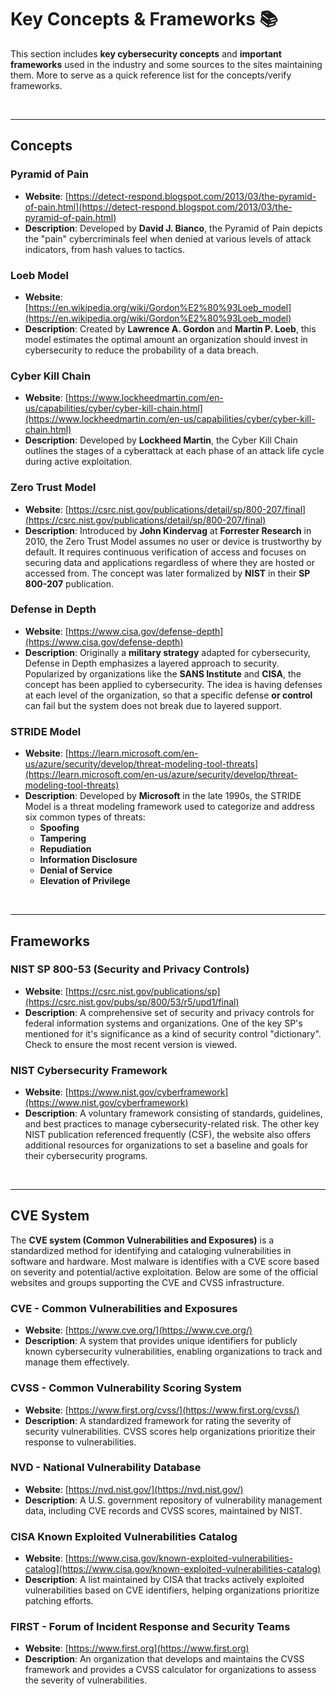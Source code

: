 # Key Concepts & Frameworks 📚

This section includes **key cybersecurity concepts** and **important frameworks** used in the industry and some sources to the sites maintaining them. More to serve as a quick reference list for the concepts/verify frameworks.

<br>

---

## Concepts

### Pyramid of Pain  
- **Website**: [https://detect-respond.blogspot.com/2013/03/the-pyramid-of-pain.html](https://detect-respond.blogspot.com/2013/03/the-pyramid-of-pain.html)  
- **Description**: Developed by **David J. Bianco**, the Pyramid of Pain depicts the "pain" cybercriminals feel when denied at various levels of attack indicators, from hash values to tactics.

### Loeb Model  
- **Website**: [https://en.wikipedia.org/wiki/Gordon%E2%80%93Loeb_model](https://en.wikipedia.org/wiki/Gordon%E2%80%93Loeb_model)  
- **Description**: Created by **Lawrence A. Gordon** and **Martin P. Loeb**, this model estimates the optimal amount an organization should invest in cybersecurity to reduce the probability of a data breach.

### Cyber Kill Chain  
- **Website**: [https://www.lockheedmartin.com/en-us/capabilities/cyber/cyber-kill-chain.html](https://www.lockheedmartin.com/en-us/capabilities/cyber/cyber-kill-chain.html)  
- **Description**: Developed by **Lockheed Martin**, the Cyber Kill Chain outlines the stages of a cyberattack at each phase of an attack life cycle during active exploitation.

### Zero Trust Model  
- **Website**: [https://csrc.nist.gov/publications/detail/sp/800-207/final](https://csrc.nist.gov/publications/detail/sp/800-207/final)  
- **Description**: Introduced by **John Kindervag** at **Forrester Research** in 2010, the Zero Trust Model assumes no user or device is trustworthy by default. It requires continuous verification of access and focuses on securing data and applications regardless of where they are hosted or accessed from. The concept was later formalized by **NIST** in their **SP 800-207** publication.

### Defense in Depth  
- **Website**: [https://www.cisa.gov/defense-depth](https://www.cisa.gov/defense-depth)  
- **Description**: Originally a **military strategy** adapted for cybersecurity, Defense in Depth emphasizes a layered approach to security. Popularized by organizations like the **SANS Institute** and **CISA**, the concept has been applied to cybersecurity. The idea is having defenses at each level of the organization, so that a specific defense **or control** can fail but the system does not break due to layered support.

### STRIDE Model  
- **Website**: [https://learn.microsoft.com/en-us/azure/security/develop/threat-modeling-tool-threats](https://learn.microsoft.com/en-us/azure/security/develop/threat-modeling-tool-threats)  
- **Description**: Developed by **Microsoft** in the late 1990s, the STRIDE Model is a threat modeling framework used to categorize and address six common types of threats:  
  - **Spoofing**
  - **Tampering** 
  - **Repudiation** 
  - **Information Disclosure** 
  - **Denial of Service**  
  - **Elevation of Privilege**
    
<br>

---

## Frameworks 

### NIST SP 800-53 (Security and Privacy Controls)  
- **Website**: [https://csrc.nist.gov/publications/sp](https://csrc.nist.gov/pubs/sp/800/53/r5/upd1/final) 
- **Description**: A comprehensive set of security and privacy controls for federal information systems and organizations. One of the key SP's mentioned for it's significance as a kind of security control "dictionary". Check to ensure the most recent version is viewed.

### NIST Cybersecurity Framework  
- **Website**: [https://www.nist.gov/cyberframework](https://www.nist.gov/cyberframework)  
- **Description**: A voluntary framework consisting of standards, guidelines, and best practices to manage cybersecurity-related risk. The other key NIST publication referenced frequently (CSF), the website also offers additional resources for organizations to set a baseline and goals for their cybersecurity programs.

<br>

---

## CVE System 

The **CVE system (Common Vulnerabilities and Exposures)** is a standardized method for identifying and cataloging vulnerabilities in software and hardware. Most malware is identifies with a CVE score based on severity and potential/active exploitation. Below are some of the official websites and groups supporting the CVE and CVSS infrastructure.

### CVE - Common Vulnerabilities and Exposures  
- **Website**: [https://www.cve.org/](https://www.cve.org/)  
- **Description**: A system that provides unique identifiers for publicly known cybersecurity vulnerabilities, enabling organizations to track and manage them effectively.

### CVSS - Common Vulnerability Scoring System  
- **Website**: [https://www.first.org/cvss/](https://www.first.org/cvss/)  
- **Description**: A standardized framework for rating the severity of security vulnerabilities. CVSS scores help organizations prioritize their response to vulnerabilities.

### NVD - National Vulnerability Database  
- **Website**: [https://nvd.nist.gov/](https://nvd.nist.gov/)  
- **Description**: A U.S. government repository of vulnerability management data, including CVE records and CVSS scores, maintained by NIST.

### CISA Known Exploited Vulnerabilities Catalog  
- **Website**: [https://www.cisa.gov/known-exploited-vulnerabilities-catalog](https://www.cisa.gov/known-exploited-vulnerabilities-catalog)  
- **Description**: A list maintained by CISA that tracks actively exploited vulnerabilities based on CVE identifiers, helping organizations prioritize patching efforts.

### FIRST - Forum of Incident Response and Security Teams  
- **Website**: [https://www.first.org](https://www.first.org)  
- **Description**: An organization that develops and maintains the CVSS framework and provides a CVSS calculator for organizations to assess the severity of vulnerabilities.
